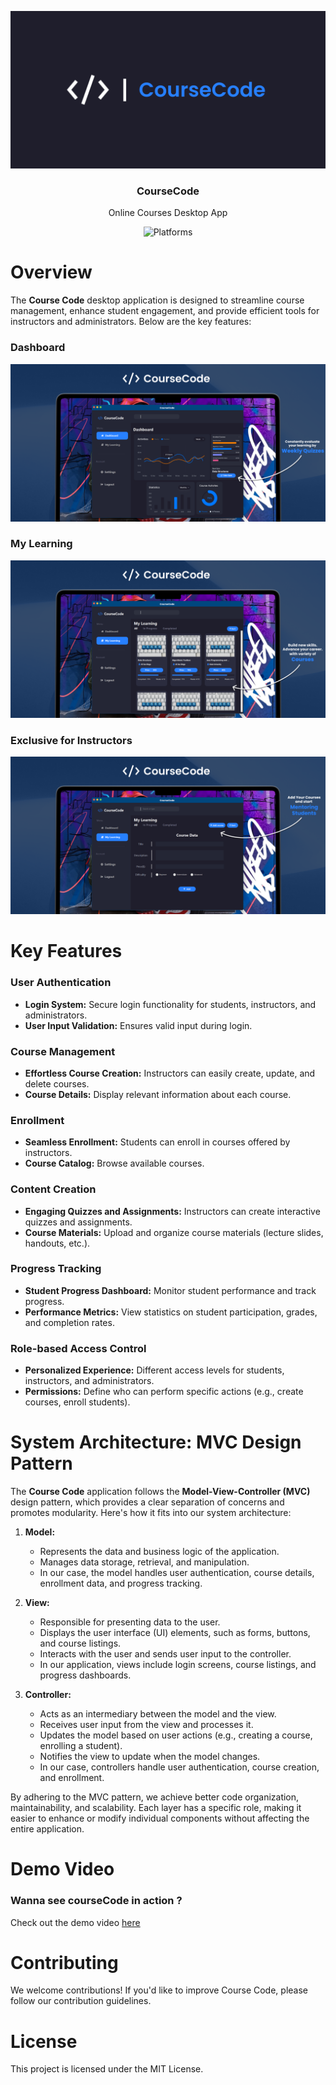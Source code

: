 <p align="center">
  <img src="https://github.com/Omar-26/CourseCode/blob/main/Assets/courseCode.png?raw=true"  />
  <h3 align="center">CourseCode</h3>
  <p align="center">Online Courses Desktop App</p>
  <p align="center">
    <img src="https://img.shields.io/badge/platform-macOS%20%7C%20Windows-blue.svg" alt="Platforms">
  </p>
</p>

# Overview

The **Course Code** desktop application is designed to streamline course management, enhance student engagement, and provide efficient tools for instructors and administrators. Below are the key features:

### Dashboard

<p align="center"><img src="https://github.com/Omar-26/CourseCode/blob/main/Assets/dashboard.png?raw=true" /></p>

### My Learning

<p align="center"><img src="https://github.com/Omar-26/CourseCode/blob/main/Assets/mylearning.png?raw=true" /></p>

### Exclusive for Instructors

<p align="center"><img src="https://github.com/Omar-26/CourseCode/blob/main/Assets/addcourse.png?raw=true" /></p>

# Key Features

### User Authentication

- **Login System:** Secure login functionality for students, instructors, and administrators.
- **User Input Validation:** Ensures valid input during login.

### Course Management

- **Effortless Course Creation:** Instructors can easily create, update, and delete courses.
- **Course Details:** Display relevant information about each course.

### Enrollment

- **Seamless Enrollment:** Students can enroll in courses offered by instructors.
- **Course Catalog:** Browse available courses.

### Content Creation

- **Engaging Quizzes and Assignments:** Instructors can create interactive quizzes and assignments.
- **Course Materials:** Upload and organize course materials (lecture slides, handouts, etc.).

### Progress Tracking

- **Student Progress Dashboard:** Monitor student performance and track progress.
- **Performance Metrics:** View statistics on student participation, grades, and completion rates.

### Role-based Access Control

- **Personalized Experience:** Different access levels for students, instructors, and administrators.
- **Permissions:** Define who can perform specific actions (e.g., create courses, enroll students).

# System Architecture: MVC Design Pattern

The **Course Code** application follows the **Model-View-Controller (MVC)** design pattern, which provides a clear separation of concerns and promotes modularity. Here's how it fits into our system architecture:

1. **Model:**
   - Represents the data and business logic of the application.
   - Manages data storage, retrieval, and manipulation.
   - In our case, the model handles user authentication, course details, enrollment data, and progress tracking.

2. **View:**
   - Responsible for presenting data to the user.
   - Displays the user interface (UI) elements, such as forms, buttons, and course listings.
   - Interacts with the user and sends user input to the controller.
   - In our application, views include login screens, course listings, and progress dashboards.

3. **Controller:**
   - Acts as an intermediary between the model and the view.
   - Receives user input from the view and processes it.
   - Updates the model based on user actions (e.g., creating a course, enrolling a student).
   - Notifies the view to update when the model changes.
   - In our case, controllers handle user authentication, course creation, and enrollment.

By adhering to the MVC pattern, we achieve better code organization, maintainability, and scalability. Each layer has a specific role, making it easier to enhance or modify individual components without affecting the entire application.

# Demo Video

### **Wanna see courseCode in action ?**

Check out the demo video [here]()

# Contributing

We welcome contributions! If you'd like to improve Course Code, please follow our contribution guidelines.

# License

This project is licensed under the MIT License.
